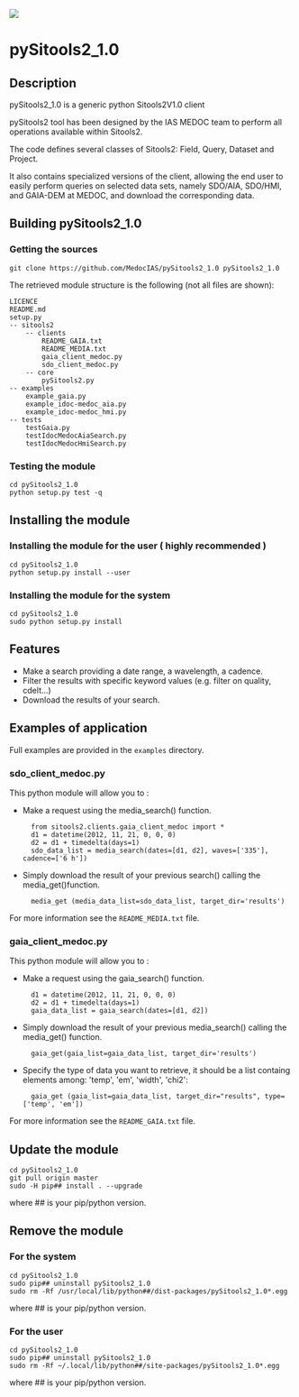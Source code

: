 ![](http://github.com/SITools2/core-v2/raw/dev/workspace/client-public/res/images/logo_01_petiteTaille.png)
# pySitools2_1.0

## Description

pySitools2_1.0 is a generic python Sitools2V1.0 client

pySitools2 tool has been designed by the IAS MEDOC team to perform all operations available within Sitools2.

The code defines several classes of Sitools2: Field, Query, Dataset and Project. 

It also contains specialized versions of the client, allowing the end user to easily perform queries on selected data sets, namely SDO/AIA, SDO/HMI, and GAIA-DEM at MEDOC, and download the corresponding data.

## Building pySitools2_1.0

### Getting the sources

    git clone https://github.com/MedocIAS/pySitools2_1.0 pySitools2_1.0

The retrieved module structure is the following (not all files are shown):

    LICENCE
    README.md
    setup.py
    -- sitools2
        -- clients
            README_GAIA.txt
            README_MEDIA.txt
            gaia_client_medoc.py
            sdo_client_medoc.py
        -- core
            pySitools2.py
    -- examples
        example_gaia.py
        example_idoc-medoc_aia.py
        example_idoc-medoc_hmi.py
    -- tests
        testGaia.py
        testIdocMedocAiaSearch.py
        testIdocMedocHmiSearch.py

### Testing the module

    cd pySitools2_1.0
    python setup.py test -q

## Installing the module

### Installing the module for the user ( highly recommended )

    cd pySitools2_1.0
    python setup.py install --user

### Installing the module for the system

    cd pySitools2_1.0
    sudo python setup.py install

## Features

- Make a search providing a date range, a wavelength, a cadence.
- Filter the results with specific keyword values (e.g. filter on quality, cdelt...)
- Download the results of your search.

## Examples of application

Full examples are provided in the `examples` directory.

### sdo_client_medoc.py

This python module will allow you to :

- Make a request using the media_search() function.

        from sitools2.clients.gaia_client_medoc import *
        d1 = datetime(2012, 11, 21, 0, 0, 0)
        d2 = d1 + timedelta(days=1)
        sdo_data_list = media_search(dates=[d1, d2], waves=['335'], cadence=['6 h'])

- Simply download the result of your previous search() calling the media_get()function.

        media_get (media_data_list=sdo_data_list, target_dir='results')

<!-- To be updated to work with current version -->
<!--- Have additional metadata information about each previous answer using the media_metadata_search() method.

    $ for item in sdo_data_list:
        my_meta_search = item.media_metadata_search ( KEYWORDS=['quality','cdelt1','cdelt2'] )
        print my_meta_search

- Filter on a specific keyword before download data using the get_file() method.

    $ for item in sdo_data_list:
        my_meta_search = item.media_metadata_search ( KEYWORDS=['date__obs','quality','cdelt1','crval1'] )
        if (my_meta_search['quality'] == 0) :
            item.get_file( TARGET_DIR='results/' )-->

For more information see the `README_MEDIA.txt` file.

### gaia_client_medoc.py

This python module will allow you to :

- Make a request using the gaia_search() function.

        d1 = datetime(2012, 11, 21, 0, 0, 0)
        d2 = d1 + timedelta(days=1)
        gaia_data_list = gaia_search(dates=[d1, d2])

- Simply download the result of your previous media_search() calling the media_get() function.

        gaia_get(gaia_list=gaia_data_list, target_dir='results')

- Specify the type of data you want to retrieve, it should be a list containg elements among: 'temp', 'em', 'width', 'chi2':

        gaia_get (gaia_list=gaia_data_list, target_dir="results", type=['temp', 'em'])

For more information see the `README_GAIA.txt` file.

## Update the module 

    cd pySitools2_1.0
    git pull origin master 
    sudo -H pip## install . --upgrade

where ## is your pip/python version.

## Remove the module 

### For the system

    cd pySitools2_1.0
    sudo pip## uninstall pySitools2_1.0
    sudo rm -Rf /usr/local/lib/python##/dist-packages/pySitools2_1.0*.egg 

where ## is your pip/python version.

### For the user

    cd pySitools2_1.0
    sudo pip## uninstall pySitools2_1.0
    sudo rm -Rf ~/.local/lib/python##/site-packages/pySitools2_1.0*.egg 

where ## is your pip/python version.
